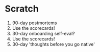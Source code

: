 # Scratch
1. 90-day postmortems
  4. Use the scorecards!
2. 30-day onboarding self-eval?
  4. Use the scorecards!
3. 30-day 'thoughts before you go native'
